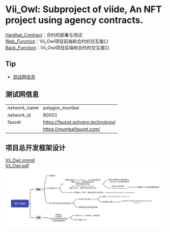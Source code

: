 # Vii_Owl: Subproject of viide, An NFT project using agency contracts.
[Hardhat_Contract](./Hardhat_Contract)：合约的部署与测试  
[Web_Function](./Function/Web)：Vii_Owl项目前端和合约的交互接口  
[Back_Function](./Function/Back)：Vii_Owl项目后端和合约的交互接口  

## Tip
* [测试网信息](#测试网)


## 测试网信息
|   |  |
|   -------------   |   -------------   |
|   network_name    |   polygon_mumbai  |
|   network_id      |   80001           |
|   faucet          |   https://faucet.polygon.technology/  |
|                   |   https://mumbaifaucet.com/           |

## 项目总开发框架设计
[Vii_Owl.xmind](./other_document/Vii_Owl.xmind)  
[Vii_Owl.pdf](./other_document/Vii_Owl.pdf)
![Vii_Owl.png](./other_document/Vii_Owl.png)

